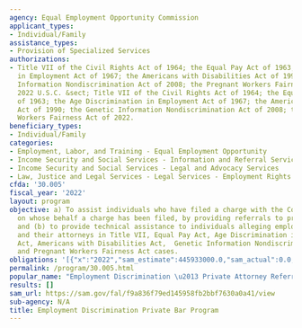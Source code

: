 ```yaml
---
agency: Equal Employment Opportunity Commission
applicant_types:
- Individual/Family
assistance_types:
- Provision of Specialized Services
authorizations:
- Title VII of the Civil Rights Act of 1964; the Equal Pay Act of 1963; the Age Discrimination
  in Employment Act of 1967; the Americans with Disabilities Act of 1990; the Genetic
  Information Nondiscrimination Act of 2008; the Pregnant Workers Fairness Act of
  2022 U.S.C. &sect; Title VII of the Civil Rights Act of 1964; the Equal Pay Act
  of 1963; the Age Discrimination in Employment Act of 1967; the Americans with Disabilities
  Act of 1990; the Genetic Information Nondiscrimination Act of 2008; the Pregnant
  Workers Fairness Act of 2022.
beneficiary_types:
- Individual/Family
categories:
- Employment, Labor, and Training - Equal Employment Opportunity
- Income Security and Social Services - Information and Referral Services
- Income Security and Social Services - Legal and Advocacy Services
- Law, Justice and Legal Services - Legal Services - Employment Rights
cfda: '30.005'
fiscal_year: '2022'
layout: program
objective: a) To assist individuals who have filed a charge with the Commission, or
  on whose behalf a charge has been filed, by providing referrals to private lawyers;
  and (b) to provide technical assistance to individuals alleging employment discrimination
  and their attorneys in Title VII, Equal Pay Act, Age Discrimination in Employment
  Act, Americans with Disabilities Act,  Genetic Information Nondiscrimination Act,
  and Pregnant Workers Fairness Act cases.
obligations: '[{"x":"2022","sam_estimate":445933000.0,"sam_actual":0.0,"usa_spending_actual":0.0},{"x":"2023","sam_estimate":0.0,"sam_actual":0.0,"usa_spending_actual":0.0},{"x":"2024","sam_estimate":0.0,"sam_actual":0.0,"usa_spending_actual":0.0}]'
permalink: /program/30.005.html
popular_name: "Employment Discrimination \u2013 Private Attorney Referral Program"
results: []
sam_url: https://sam.gov/fal/f9a836f79ed145958fb2bbf7630a0a41/view
sub-agency: N/A
title: Employment Discrimination Private Bar Program
---
```


